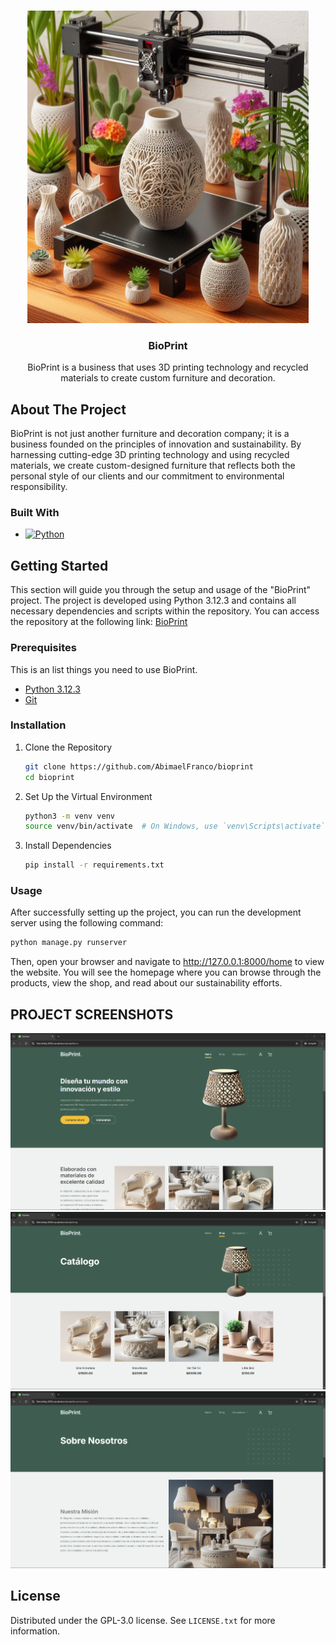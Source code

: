 <a name="readme-top"></a>

<br />
<div align="center">
  <a href="https://github.com/AbimaelFranco/bioprint">
    <img src="static/images/why-choose-us-img.jpg" alt="Logo" width="450" height="500">
  </a>

  <h3 align="center">BioPrint</h3>

  <p align="center">
    BioPrint is a business that uses 3D printing technology and recycled materials to create custom furniture and decoration.
    
  </p>
</div>

## About The Project

BioPrint is not just another furniture and decoration company; it is a business founded on the principles of innovation and sustainability. By harnessing cutting-edge 3D printing technology and using recycled materials, we create custom-designed furniture that reflects both the personal style of our clients and our commitment to environmental responsibility.


### Built With

* [![Python][Python.js]][Python-url]

<!-- GETTING STARTED -->
## Getting Started

This section will guide you through the setup and usage of the "BioPrint" project. The project is developed using Python 3.12.3 and contains all necessary dependencies and scripts within the repository. You can access the repository at the following link: [BioPrint](https://github.com/AbimaelFranco/bioprint)

### Prerequisites

This is an list things you need to use BioPrint.
* [Python 3.12.3](https://www.python.org/downloads/)
* [Git](https://git-scm.com/downloads)

### Installation

1. Clone the Repository
   ```sh
   git clone https://github.com/AbimaelFranco/bioprint
   cd bioprint
   ```
2. Set Up the Virtual Environment
   ```sh
   python3 -m venv venv
   source venv/bin/activate  # On Windows, use `venv\Scripts\activate`
   ```
3. Install Dependencies
   ```sh
   pip install -r requirements.txt
   ```

### Usage

After successfully setting up the project, you can run the development server using the following command:

```sh
python manage.py runserver
```

Then, open your browser and navigate to http://127.0.0.1:8000/home to view the website. You will see the homepage where you can browse through the products, view the shop, and read about our sustainability efforts.


## PROJECT SCREENSHOTS

![Image text](https://github.com/AbimaelFranco/bioprint/blob/main/static/images/Captures/Home.png)
![Image text](https://github.com/AbimaelFranco/bioprint/blob/main/static/images/Captures/Shop.png)
![Image text](https://github.com/AbimaelFranco/bioprint/blob/main/static/images/Captures/About.png)


<!-- LICENSE -->
## License

Distributed under the GPL-3.0 license. See `LICENSE.txt` for more information.


[Python.js]: https://img.shields.io/badge/python-3670A0?style=for-the-badge&logo=python&logoColor=ffdd54
[Python-url]: https://www.python.org/
